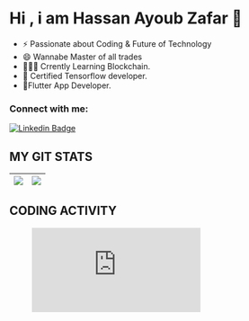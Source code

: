 <!--
**hassan-zafar/hassan-zafar** is a ✨ _special_ ✨ repository because its `README.md` (this file) appears on your GitHub profile.

Here are some ideas to get you started:

- 🔭 I’m currently working on ...
- 🌱 I’m currently learning ...
- 👯 I’m looking to collaborate on ...
- 🤔 I’m looking for help with ...
- 💬 Ask me about ...
- 📫 How to reach me: ...
- 😄 Pronouns: ...
- ⚡ Fun fact: ...
-->
# Hi , i am Hassan Ayoub Zafar 👋
- ⚡️ Passionate about Coding & Future of Technology
- 😄 Wannabe Master of all trades
- 👨🏻‍💻 Crrently Learning Blockchain.
- 🌱 Certified Tensorflow developer. 
- 🔭Flutter App Developer.

 ### Connect with me:

[![Linkedin Badge](https://img.shields.io/badge/-Hassan-blue?style=plastic-square&logo=Linkedin&logoColor=white&link=https://www.linkedin.com/in/hassan-zafar-ayoub/)](https://www.linkedin.com/in/hassan-zafar-ayoub//)

## MY GIT STATS
<img src="https://github-readme-stats.vercel.app/api?username=hassan-zafar&&show_icons=true&count_private=true&theme=radical"/>|<img src="https://github-readme-streak-stats.herokuapp.com/?user=hassan-zafar&theme=radical"/>|
|---|---|
## CODING ACTIVITY
<figure><embed src="https://wakatime.com/share/@hassanzafar/7ae5f807-1095-4c75-beb5-09555bdf313d.svg"></embed></figure>
